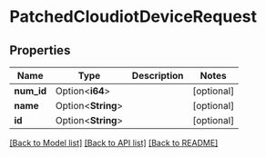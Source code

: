 # PatchedCloudiotDeviceRequest

## Properties

Name | Type | Description | Notes
------------ | ------------- | ------------- | -------------
**num_id** | Option<**i64**> |  | [optional]
**name** | Option<**String**> |  | [optional]
**id** | Option<**String**> |  | [optional]

[[Back to Model list]](../README.md#documentation-for-models) [[Back to API list]](../README.md#documentation-for-api-endpoints) [[Back to README]](../README.md)


